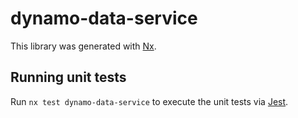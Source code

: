# dynamo-data-service

This library was generated with [Nx](https://nx.dev).

## Running unit tests

Run `nx test dynamo-data-service` to execute the unit tests via [Jest](https://jestjs.io).
